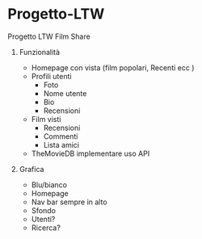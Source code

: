 # Progetto-LTW
Progetto LTW Film Share

1. Funzionalità  
   - Homepage con vista (film popolari, Recenti ecc )  
   - Profili utenti  
        - Foto
        - Nome utente
        - Bio
        - Recensioni 
    - Film visti  
        - Recensioni  
        - Commenti  
        - Lista amici  
    - TheMovieDB implementare uso API 
    


2. Grafica
    - Blu/bianco
    - Homepage  
    - Nav bar sempre in alto  
    - Sfondo  
    - Utenti?
    - Ricerca?  
